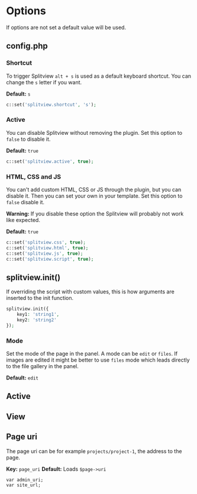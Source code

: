 # Options

If options are not set a default value will be used.

## config.php

### Shortcut

To trigger Splitview `alt + s` is used as a default keyboard shortcut. You can change the `s` letter if you want.

**Default:** `s`

```php
c::set('splitview.shortcut', 's');
```

### Active

You can disable Splitview without removing the plugin. Set this option to `false` to disable it.

**Default:** `true`

```php
c::set('splitview.active', true);
```

### HTML, CSS and JS

You can't add custom HTML, CSS or JS through the plugin, but you can disable it. Then you can set your own in your template. Set this option to `false` disable it.

**Warning:** If you disable these option the Splitview will probably not work like expected.

**Default:** `true`

```php
c::set('splitview.css', true);
c::set('splitview.html', true);
c::set('splitview.js', true);
c::set('splitview.script', true);
```

## splitview.init()

If overriding the script with custom values, this is how arguments are inserted to the init function.

```php
splitview.init({
    key1: 'string1',
    key2: 'string2'
});
```

### Mode

Set the mode of the page in the panel. A mode can be `edit` or `files`. If images are edited it might be better to use `files` mode which leads directly to the file gallery in the panel.

**Default:** `edit`

## Active

## View



## Page uri

The page uri can be for example `projects/project-1`, the address to the page.

**Key:** `page_uri`
**Default:** Loads `$page->uri`


	var admin_uri;
	var site_url;